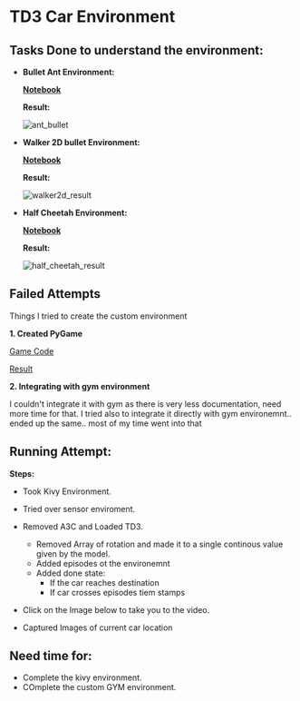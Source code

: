 # TD3 Car Environment 

## Tasks Done to understand the environment:

* **Bullet Ant Environment:**

  [**Notebook**]()
  
  **Result:**
  
  ![ant_bullet](Assets/ant_bullet.gif)

* **Walker 2D bullet Environment:**

  [**Notebook**]()
  
  **Result:**
  
  ![walker2d_result](Assets/walker_bullet.gif)

* **Half Cheetah Environment:**

  [**Notebook**]()
  
  **Result:**
   
  ![half_cheetah_result](half_cheetah.gif)

## Failed Attempts

Things I tried to create the custom environment

**1. Created PyGame**

[Game Code]()

[Result]()

**2. Integrating with gym environment**

I couldn't integrate it with gym as there is very less documentation, need more time for that. 
I tried also to integrate it directly with gym environemnt.. ended up the same..
most of my time went into that

## Running Attempt:

**Steps:**

* Took Kivy Environment.
* Tried over sensor enviroment.
* Removed A3C and Loaded TD3.
  * Removed Array of rotation and made it to a single continous value given by the model.
  * Added episodes ot the environemnt
  * Added done state:
    * If the car reaches destination
    * If car crosses episodes tiem stamps
 * Click on the lmage below to take you to the video.
 
 * Captured Images of current car location
 

## Need time for:

* Complete the kivy environment.
* COmplete the custom GYM environment.
    
  

